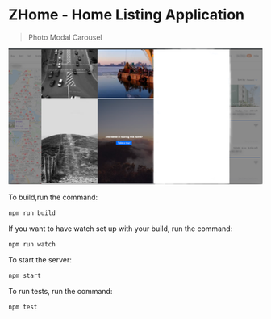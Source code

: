 # ZHome - Home Listing Application
> Photo Modal Carousel

![](ZHomeReadMe.png)

To build,run the command:
```sh
npm run build
```

If you want to have watch set up with your build, run the command:
```sh
npm run watch
```

To start the server:
```sh
npm start
```

To run tests, run the command:
```sh
npm test
```
